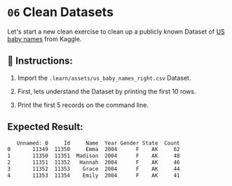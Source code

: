 # `06` Clean Datasets

Let's start a new clean exercise to clean up a publicly known Dataset of [US baby names](https://www.kaggle.com/kaggle/us-baby-names) from Kaggle.

## 📝 Instructions:

1. Import the `.learn/assets/us_baby_names_right.csv` Dataset.
   
2. First, lets understand the Dataset by printing the first 10 rows.

3. Print the first 5 records on the command line.

## Expected Result:

```bash
   Unnamed: 0     Id     Name  Year Gender State  Count
0       11349  11350     Emma  2004      F    AK     62
1       11350  11351  Madison  2004      F    AK     48
2       11351  11352   Hannah  2004      F    AK     46
3       11352  11353    Grace  2004      F    AK     44
4       11353  11354    Emily  2004      F    AK     41
```
